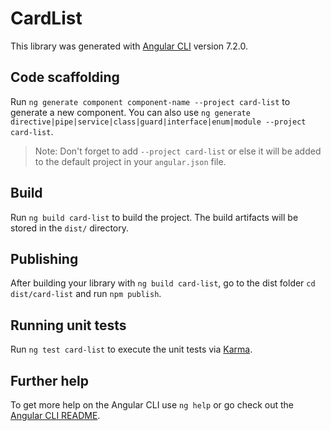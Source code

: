 # CardList

This library was generated with [Angular CLI](https://github.com/angular/angular-cli) version 7.2.0.

## Code scaffolding

Run `ng generate component component-name --project card-list` to generate a new component. You can also use `ng generate directive|pipe|service|class|guard|interface|enum|module --project card-list`.
> Note: Don't forget to add `--project card-list` or else it will be added to the default project in your `angular.json` file. 

## Build

Run `ng build card-list` to build the project. The build artifacts will be stored in the `dist/` directory.

## Publishing

After building your library with `ng build card-list`, go to the dist folder `cd dist/card-list` and run `npm publish`.

## Running unit tests

Run `ng test card-list` to execute the unit tests via [Karma](https://karma-runner.github.io).

## Further help

To get more help on the Angular CLI use `ng help` or go check out the [Angular CLI README](https://github.com/angular/angular-cli/blob/master/README.md).
